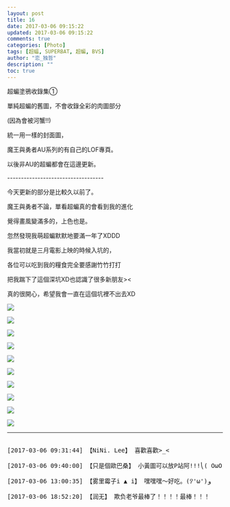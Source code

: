 ```yaml
---
layout: post
title: 16
date: 2017-03-06 09:15:22
updated: 2017-03-06 09:15:22
comments: true
categories: [Photo]
tags: [超蝠, SUPERBAT, 超蝙, BVS]
author: "恋_独哲"
description: ""
toc: true
---
```


<p>超蝙塗鴉收錄集①</p> 
<p>單純超蝙的舊圖，不會收錄全彩的肉圖部分</p> 
<p>(因為會被河蟹!!)</p> 
<p>統一用一樣的封面圖，</p> 
<p>魔王與勇者AU系列的有自己的LOF專頁。</p> 
<p>以後非AU的超蝙都會在這邊更新。</p> 
<p>-----------------------------------</p> 
<p>今天更新的部分是比較久以前了。</p> 
<p>魔王與勇者不論，單看超蝙真的會看到我的進化</p> 
<p>覺得畫風變滿多的，上色也是。</p> 
<p>忽然發現我萌超蝙默默地要滿一年了XDDD</p> 
<p>我當初就是三月電影上映的時候入坑的，</p> 
<p>各位可以吃到我的糧食完全要感謝竹竹打打</p> 
<p>把我踹下了這個深坑XD也認識了很多新朋友&gt;&lt;</p> 
<p>真的很開心，希望我會一直在這個坑裡不出去XD<br /></p>

![](https://raw.githubusercontent.com/alicewish/maple50821/master/img_YW5MWVN1NEpoZFdjREhEUUw3ZlZKVlBXRzMwREZCSW42ME5Vc2ZCRkdkUW5PZEIzUGl2NXRRPT0.jpg)

![](https://raw.githubusercontent.com/alicewish/maple50821/master/img_YW5MWVN1NEpoZFdjREhEUUw3ZlZKUllxT3BONXJCNDljemNGRjNXalZwTW5yd1V0c2s0c1l3PT0.jpg)

![](https://raw.githubusercontent.com/alicewish/maple50821/master/img_YW5MWVN1NEpoZFdjREhEUUw3ZlZKU0U0Njkrbk4yamxDTEtJMUh4MWVWdEt0d0I0amZ2UklRPT0.jpg)

![](https://raw.githubusercontent.com/alicewish/maple50821/master/img_YW5MWVN1NEpoZFdjREhEUUw3ZlZKYTJxZFJUNnFjSFBQdFBtYUpCWUE1YjlraE1aY0hpSXB3PT0.jpg)

![](https://raw.githubusercontent.com/alicewish/maple50821/master/img_YW5MWVN1NEpoZFdjREhEUUw3ZlZKV3dDUU42S0hQOVlzeGR5ZTBna0NPYnE0Y3NRMmJUbjhRPT0.jpg)

![](https://raw.githubusercontent.com/alicewish/maple50821/master/img_YW5MWVN1NEpoZFdjREhEUUw3ZlZKVFRSVk10RTlWR1RhdlJyUS9LWVVsaEh6MThaK09ibWlRPT0.jpg)

![](https://raw.githubusercontent.com/alicewish/maple50821/master/img_YW5MWVN1NEpoZFdjREhEUUw3ZlZKWG5Dc1c3YndvTE93ZWxvbzNOMnRqQkEycm43SkR5QUp3PT0.jpg)

![](https://raw.githubusercontent.com/alicewish/maple50821/master/img_YW5MWVN1NEpoZFdjREhEUUw3ZlZKVGY3cGRCdDhyTWlLdEltQkt3eDV1dU55OWpPWmp3a2VnPT0.jpg)

![](https://raw.githubusercontent.com/alicewish/maple50821/master/img_YW5MWVN1NEpoZFdjREhEUUw3ZlZKWG82ZjhuSGUyUnJ4T0FnMzRaRGFlU21iSDkyUXdpNFlRPT0.jpg)

![](https://raw.githubusercontent.com/alicewish/maple50821/master/img_YW5MWVN1NEpoZFdjREhEUUw3ZlZKWXJPZG5DTW55d0lWNk04cCtVVVVqS2wwdjQ4T0VrWHdRPT0.jpg)

---

<pre>

[2017-03-06 09:31:44] 【NiNi. Lee】 喜歡喜歡>_<

[2017-03-06 09:40:00] 【只是個歐巴桑】 小黃圖可以放P站阿!!!⎝( OωO)⎠

[2017-03-06 13:00:35] 【雾里霉子i ▲ i】 嘿嘿嘿～好吃。(ꎤ'ω')و

[2017-03-06 18:52:20] 【润无】 欺负老爷最棒了！！！！最棒！！！

</pre>
